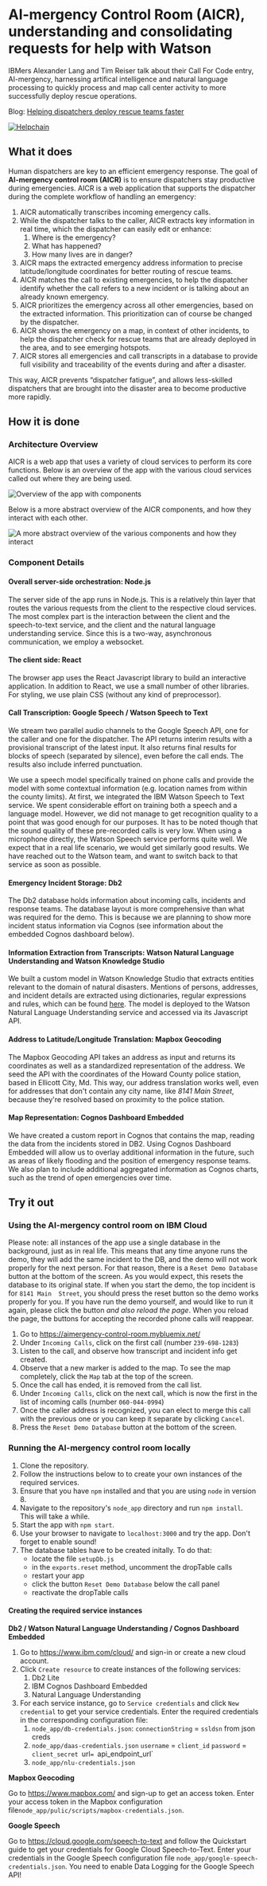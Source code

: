 # AI-mergency Control Room (AICR), understanding and consolidating requests for help with Watson

IBMers Alexander Lang and Tim Reiser talk about their Call For Code entry, AI-mergency, harnessing artifical intelligence and natural language processing to quickly process and map call center activity to more successfully deploy rescue operations.

Blog: [Helping dispatchers deploy rescue teams faster](https://developer.ibm.com/blogs/2018/10/17/supporting-dispatchers-to-deploy-rescue-teams-faster/)

[![Helpchain](https://img.youtube.com/vi/STXqKMwb9zs/0.jpg)](https://www.youtube.com/embed/STXqKMwb9zs)


## What it does

Human dispatchers are key to an efficient emergency response. The goal of **AI-mergency control room (AICR)** is to ensure dispatchers stay productive during emergencies. AICR is a web application that supports the dispatcher during the complete workflow of handling an emergency:
1. AICR automatically transcribes incoming emergency calls. 
2. While the dispatcher talks to the caller, AICR extracts key information in real time, which the dispatcher can easily edit or enhance:
   1. Where is the emergency?
   2. What has happened? 
   3. How many lives are in danger? 
3. AICR maps the extracted emergency address information to precise latitude/longitude coordinates for better routing of rescue teams. 
4. AICR matches the call to existing emergencies, to help the dispatcher identify whether the call refers to a new incident or is talking about an already known emergency. 
5. AICR prioritizes the emergency across all other emergencies, based on the extracted information. This prioritization can of course be changed by the dispatcher. 
6. AICR shows the emergency on a map, in context of other incidents, to help the dispatcher check for rescue teams that are already deployed in the area, and to see emerging hotspots. 
7. AICR stores all emergencies and call transcripts in a database to provide full visibility and traceability of the events during and after a disaster.  

This way, AICR prevents “dispatcher fatigue”, and allows less-skilled dispatchers that are brought into the disaster area to become productive more rapidly.

## How it is done

### Architecture Overview

AICR is a web app that uses a variety of cloud services to perform its core
functions. Below is an overview of the app with the various cloud services called
out where they are being used.

![Overview of the app with components](images/arch2.png)

Below is a more abstract overview of the AICR components, and how they interact
with each other.

![A more abstract overview of the various components and how they interact](images/arch1.png)

### Component Details

#### Overall server-side orchestration: Node.js

The server side of the app runs in Node.js. This is a relatively thin layer that
routes the various requests from the client to the respective cloud services.
The most complex part is the interaction between the client and the speech-to-text
service, and the client and the natural language understanding service. Since this
is a two-way, asynchronous communication, we employ a websocket.

#### The client side: React

The browser app uses the React Javascript library to build an interactive application.
In addition to React, we use a small number of other libraries. For styling, we
use plain CSS (without any kind of preprocessor).

#### Call Transcription: Google Speech / Watson Speech to Text

We stream two parallel audio channels to the Google Speech API, one for the
caller and one for the dispatcher. The API returns interim results with a
provisional transcript of the latest input. It also returns final results for
blocks of speech (separated by silence), even before the call ends.
The results also include inferred punctuation.

We use a speech model specifically trained on phone calls and provide the model
with some contextual information (e.g. location names from within the county
limits). At first, we integrated the IBM Watson Speech to Text service.
We spent considerable effort on training both a speech and a language model.
However, we did not manage to get recognition quality to a point that was good
enough for our purposes. It has to be noted though that the sound quality of these
pre-recorded calls is very low. When using a microphone directly, the Watson Speech
service performs quite well. We expect that in a real life scenario, we would get
similarly good results. We have reached out to the Watson team, and
want to switch back to that service as soon as possible.

#### Emergency Incident Storage: Db2

The Db2 database holds information about incoming calls, incidents and response 
teams. The database layout is more comprehensive than what was required for
the demo. This is because we are planning to show more incident status
information via Cognos (see information about the embedded Cognos dashboard below).

#### Information Extraction from Transcripts: Watson Natural Language Understanding and Watson Knowledge Studio

We built a custom model in Watson Knowledge Studio that extracts entities
relevant to the domain of natural disasters. Mentions of persons, addresses,
and incident details are extracted using dictionaries, regular expressions and
rules, which can be found [here](https://github.com/IBM/AI-mergency/tree/master/Knowledge%20Studio). The model is deployed to the Watson Natural Language Understanding
service and accessed via its Javascript API.

#### Address to Latitude/Longitude Translation: Mapbox Geocoding

The Mapbox Geocoding API takes an address as input and returns its coordinates
as well as a standardized representation of the address. We seed the API with
the coordinates of the Howard County police station, based in Ellicott City, Md. This way, our address translation works well, even for addresses that don't contain any city name, like
*8141 Main Street*, because they're resolved based on proximity to the police station.

#### Map Representation: Cognos Dashboard Embedded

We have created a custom report in Cognos that contains the map, reading the
data from the incidents stored in DB2. Using Cognos Dashboard Embedded will
allow us to overlay additional information in the future, such as areas of
likely flooding and the position of emergency response teams.
We also plan to include additional aggregated information as
Cognos charts, such as the trend of open emergencies over time.

## Try it out

### Using the AI-mergency control room on IBM Cloud

Please note: all instances of the app use a single database in the background,
just as in real life. This means that any time anyone runs the demo, they will
add the same incident to the DB, and the demo will not work properly for the
next person. For that reason, there is a `Reset Demo Database` button at the 
bottom of the screen. As you would expect, this resets the database to its
original state. If when you start the demo, the top incident is for `8141 Main 
Street`, you should press the reset button so the demo works properly for you.
If you have run the demo yourself, and would like to run it again, please click
the button *and also reload the page*. When you reload the page, the buttons
for accepting the recorded phone calls will reappear.

1. Go to https://aimergency-control-room.mybluemix.net/
2. Under `Incoming Calls`, click on the first call (number `239-698-1283`)
3. Listen to the call, and observe how transcript and incident info get created. 
4. Observe that a new marker is added to the map. To see the map completely, click the `Map` tab at the top of the screen.
6. Once the call has ended, it is removed from the call list.
7. Under `Incoming Calls`, click on the next call, which is now the first
   in the list of incoming calls (number `060-044-0994`)
8. Once the caller address is recognized, you can elect to merge this call with the previous one or you can keep it
   separate by clicking `Cancel`.
9. Press the `Reset Demo Database` button at the bottom of the screen.

### Running the AI-mergency control room locally

1. Clone the repository.
2. Follow the instructions below to to create your own instances of the required services.
3. Ensure that you have `npm` installed
   and that you are using `node` in version 8.
4. Navigate to the repository's `node_app` directory and run `npm install`.
   This will take a while.
5. Start the app with `npm start`.
6. Use your browser to navigate to `localhost:3000` and try the app.
   Don't forget to enable sound!
7. The database tables have to be created initally. To do that:
   - locate the file `setupDb.js`
   - in the `exports.reset` method, uncomment the dropTable calls
   - restart your app
   - click the button `Reset Demo Database` below the call panel
   - reactivate the dropTable calls

#### Creating the required service instances

**Db2 / Watson Natural Language Understanding / Cognos Dashboard Embedded**

1. Go to https://www.ibm.com/cloud/ and sign-in or create a new cloud account.
2. Click `Create resource` to create instances of the following services:
    1. Db2 Lite
    2. IBM Cognos Dashboard Embedded
    3. Natural Language Understanding
3. For each service instance, go to `Service credentials` and click `New credential` to get your service credentials. Enter the required credentials in the corresponding configuration file:
    1. `node_app/db-credentials.json`: 
        `connectionString` = `ssldsn` from json creds 
    2. `node_app/daas-credentials.json`
        `username` = `client_id`
        `password` = `client_secret
        `url`= `api_endpoint_url`
    3. `node_app/nlu-credentials.json`
    
**Mapbox Geocoding**

Go to https://www.mapbox.com/ and sign-up to get an access token. Enter your access token in the Mapbox configuration file`node_app/pulic/scripts/mapbox-credentials.json`.

**Google Speech**

Go to https://cloud.google.com/speech-to-text and follow the Quickstart guide to get your credentials for Google Cloud Speech-to-Text. Enter your credentials in the Google Speech configuration file `node_app/google-speech-credentials.json`.
You need to enable Data Logging for the Google Speech API!
